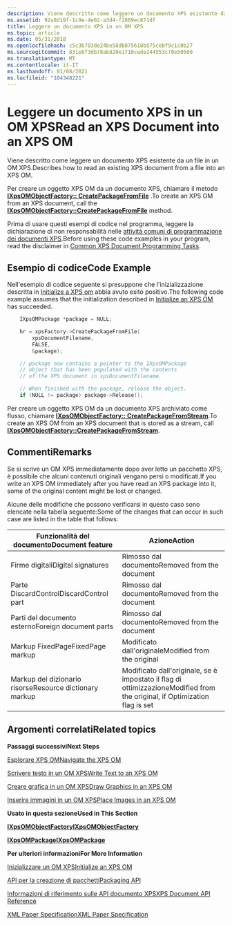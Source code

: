 ```yaml
---
description: Viene descritto come leggere un documento XPS esistente da un file in un OM XPS.
ms.assetid: 92a8d19f-1c9e-4e02-a3d4-f2869ec871df
title: Leggere un documento XPS in un OM XPS
ms.topic: article
ms.date: 05/31/2018
ms.openlocfilehash: c5c3b703de24be58db875618b575cebf9c1c0b27
ms.sourcegitcommit: 831e8f3db78ab820e1710cede244553c70e50500
ms.translationtype: MT
ms.contentlocale: it-IT
ms.lasthandoff: 01/08/2021
ms.locfileid: "104348221"
---
```

# <a name="read-an-xps-document-into-an-xps-om"></a><span data-ttu-id="953b7-103">Leggere un documento XPS in un OM XPS</span><span class="sxs-lookup"><span data-stu-id="953b7-103">Read an XPS Document into an XPS OM</span></span>

<span data-ttu-id="953b7-104">Viene descritto come leggere un documento XPS esistente da un file in un OM XPS.</span><span class="sxs-lookup"><span data-stu-id="953b7-104">Describes how to read an existing XPS document from a file into an XPS OM.</span></span>

<span data-ttu-id="953b7-105">Per creare un oggetto XPS OM da un documento XPS, chiamare il metodo [**IXpsOMObjectFactory:: CreatePackageFromFile**](/windows/desktop/api/xpsobjectmodel/nf-xpsobjectmodel-ixpsomobjectfactory-createpackagefromfile) .</span><span class="sxs-lookup"><span data-stu-id="953b7-105">To create an XPS OM from an XPS document, call the [**IXpsOMObjectFactory::CreatePackageFromFile**](/windows/desktop/api/xpsobjectmodel/nf-xpsobjectmodel-ixpsomobjectfactory-createpackagefromfile) method.</span></span>

<span data-ttu-id="953b7-106">Prima di usare questi esempi di codice nel programma, leggere la dichiarazione di non responsabilità nelle [attività comuni di programmazione dei documenti XPS](common-xps-document-tasks.md).</span><span class="sxs-lookup"><span data-stu-id="953b7-106">Before using these code examples in your program, read the disclaimer in [Common XPS Document Programming Tasks](common-xps-document-tasks.md).</span></span>

## <a name="code-example"></a><span data-ttu-id="953b7-107">Esempio di codice</span><span class="sxs-lookup"><span data-stu-id="953b7-107">Code Example</span></span>

<span data-ttu-id="953b7-108">Nell'esempio di codice seguente si presuppone che l'inizializzazione descritta in [Initialize a XPS om](xps-object-model-initialization.md) abbia avuto esito positivo.</span><span class="sxs-lookup"><span data-stu-id="953b7-108">The following code example assumes that the initialization described in [Initialize an XPS OM](xps-object-model-initialization.md) has succeeded.</span></span>


```C++
    IXpsOMPackage *package = NULL;

    hr = xpsFactory->CreatePackageFromFile(
        xpsDocumentFilename,
        FALSE,
        &package);

    // package now contains a pointer to the IXpsOMPackage
    // object that has been populated with the contents
    // of the XPS document in xpsDocumentFilename.

    // When finished with the package, release the object.
    if (NULL != package) package->Release();
```



<span data-ttu-id="953b7-109">Per creare un oggetto XPS OM da un documento XPS archiviato come flusso, chiamare [**IXpsOMObjectFactory:: CreatePackageFromStream**](/windows/desktop/api/xpsobjectmodel/nf-xpsobjectmodel-ixpsomobjectfactory-createpackagefromstream).</span><span class="sxs-lookup"><span data-stu-id="953b7-109">To create an XPS OM from an XPS document that is stored as a stream, call [**IXpsOMObjectFactory::CreatePackageFromStream**](/windows/desktop/api/xpsobjectmodel/nf-xpsobjectmodel-ixpsomobjectfactory-createpackagefromstream).</span></span>

## <a name="remarks"></a><span data-ttu-id="953b7-110">Commenti</span><span class="sxs-lookup"><span data-stu-id="953b7-110">Remarks</span></span>

<span data-ttu-id="953b7-111">Se si scrive un OM XPS immediatamente dopo aver letto un pacchetto XPS, è possibile che alcuni contenuti originali vengano persi o modificati.</span><span class="sxs-lookup"><span data-stu-id="953b7-111">If you write an XPS OM immediately after you have read an XPS package into it, some of the original content might be lost or changed.</span></span>

<span data-ttu-id="953b7-112">Alcune delle modifiche che possono verificarsi in questo caso sono elencate nella tabella seguente:</span><span class="sxs-lookup"><span data-stu-id="953b7-112">Some of the changes that can occur in such case are listed in the table that follows:</span></span>

| <span data-ttu-id="953b7-113">Funzionalità del documento</span><span class="sxs-lookup"><span data-stu-id="953b7-113">Document feature</span></span>                      | <span data-ttu-id="953b7-114">Azione</span><span class="sxs-lookup"><span data-stu-id="953b7-114">Action</span></span>                                                             |
|---------------------------------------|--------------------------------------------------------------------|
| <span data-ttu-id="953b7-115">Firme digitali</span><span class="sxs-lookup"><span data-stu-id="953b7-115">Digital signatures</span></span><br/>         | <span data-ttu-id="953b7-116">Rimosso dal documento</span><span class="sxs-lookup"><span data-stu-id="953b7-116">Removed from the document</span></span><br/>                               |
| <span data-ttu-id="953b7-117">Parte DiscardControl</span><span class="sxs-lookup"><span data-stu-id="953b7-117">DiscardControl part</span></span><br/>        | <span data-ttu-id="953b7-118">Rimosso dal documento</span><span class="sxs-lookup"><span data-stu-id="953b7-118">Removed from the document</span></span><br/>                               |
| <span data-ttu-id="953b7-119">Parti del documento esterno</span><span class="sxs-lookup"><span data-stu-id="953b7-119">Foreign document parts</span></span><br/>     | <span data-ttu-id="953b7-120">Rimosso dal documento</span><span class="sxs-lookup"><span data-stu-id="953b7-120">Removed from the document</span></span><br/>                               |
| <span data-ttu-id="953b7-121">Markup FixedPage</span><span class="sxs-lookup"><span data-stu-id="953b7-121">FixedPage markup</span></span><br/>           | <span data-ttu-id="953b7-122">Modificato dall'originale</span><span class="sxs-lookup"><span data-stu-id="953b7-122">Modified from the original</span></span><br/>                              |
| <span data-ttu-id="953b7-123">Markup del dizionario risorse</span><span class="sxs-lookup"><span data-stu-id="953b7-123">Resource dictionary markup</span></span><br/> | <span data-ttu-id="953b7-124">Modificato dall'originale, se è impostato il flag di ottimizzazione</span><span class="sxs-lookup"><span data-stu-id="953b7-124">Modified from the original, if Optimization flag is set</span></span><br/> |



 

## <a name="related-topics"></a><span data-ttu-id="953b7-125">Argomenti correlati</span><span class="sxs-lookup"><span data-stu-id="953b7-125">Related topics</span></span>

<dl> <dt>

<span data-ttu-id="953b7-126">**Passaggi successivi**</span><span class="sxs-lookup"><span data-stu-id="953b7-126">**Next Steps**</span></span>
</dt> <dt>

[<span data-ttu-id="953b7-127">Esplorare XPS OM</span><span class="sxs-lookup"><span data-stu-id="953b7-127">Navigate the XPS OM</span></span>](navigate-the-xps-om.md)
</dt> <dt>

[<span data-ttu-id="953b7-128">Scrivere testo in un OM XPS</span><span class="sxs-lookup"><span data-stu-id="953b7-128">Write Text to an XPS OM</span></span>](write-text-to-an-xps-om.md)
</dt> <dt>

[<span data-ttu-id="953b7-129">Creare grafica in un OM XPS</span><span class="sxs-lookup"><span data-stu-id="953b7-129">Draw Graphics in an XPS OM</span></span>](draw-graphics-in-an-xps-om.md)
</dt> <dt>

[<span data-ttu-id="953b7-130">Inserire immagini in un OM XPS</span><span class="sxs-lookup"><span data-stu-id="953b7-130">Place Images in an XPS OM</span></span>](place-images-in-an-xps-om.md)
</dt> <dt>

<span data-ttu-id="953b7-131">**Usato in questa sezione**</span><span class="sxs-lookup"><span data-stu-id="953b7-131">**Used in This Section**</span></span>
</dt> <dt>

[<span data-ttu-id="953b7-132">**IXpsOMObjectFactory**</span><span class="sxs-lookup"><span data-stu-id="953b7-132">**IXpsOMObjectFactory**</span></span>](/windows/desktop/api/xpsobjectmodel/nn-xpsobjectmodel-ixpsomobjectfactory)
</dt> <dt>

[<span data-ttu-id="953b7-133">**IXpsOMPackage**</span><span class="sxs-lookup"><span data-stu-id="953b7-133">**IXpsOMPackage**</span></span>](/windows/desktop/api/xpsobjectmodel/nn-xpsobjectmodel-ixpsompackage)
</dt> <dt>

<span data-ttu-id="953b7-134">**Per ulteriori informazioni**</span><span class="sxs-lookup"><span data-stu-id="953b7-134">**For More Information**</span></span>
</dt> <dt>

[<span data-ttu-id="953b7-135">Inizializzare un OM XPS</span><span class="sxs-lookup"><span data-stu-id="953b7-135">Initialize an XPS OM</span></span>](xps-object-model-initialization.md)
</dt> <dt>

[<span data-ttu-id="953b7-136">API per la creazione di pacchetti</span><span class="sxs-lookup"><span data-stu-id="953b7-136">Packaging API</span></span>](/previous-versions/windows/desktop/opc/packaging)
</dt> <dt>

[<span data-ttu-id="953b7-137">Informazioni di riferimento sulle API documento XPS</span><span class="sxs-lookup"><span data-stu-id="953b7-137">XPS Document API Reference</span></span>](xps-programming-reference.md)
</dt> <dt>

[<span data-ttu-id="953b7-138">XML Paper Specification</span><span class="sxs-lookup"><span data-stu-id="953b7-138">XML Paper Specification</span></span>](https://www.ecma-international.org/activities/XML%20Paper%20Specification/XPS%20Standard%20WD%201.6.pdf)
</dt> </dl>

 

